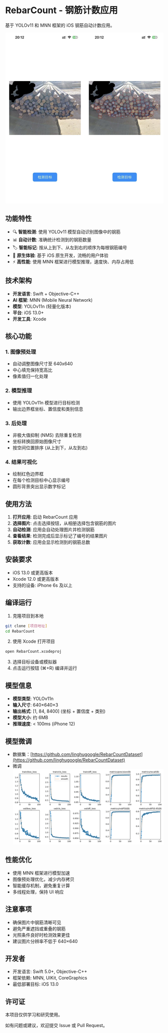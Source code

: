 # RebarCount - 钢筋计数应用

基于 YOLOv11 和 MNN 框架的 iOS 钢筋自动计数应用。

![Demo](Preview/screenshot.jpg)

## 功能特性

- 🔍 **智能检测**: 使用 YOLOv11 模型自动识别图像中的钢筋
- 📊 **自动计数**: 准确统计检测到的钢筋数量
- 🏷️ **智能标记**: 按从上到下、从左到右的顺序为每根钢筋编号
- 📱 **原生体验**: 基于 iOS 原生开发，流畅的用户体验
- ⚡ **高性能**: 使用 MNN 框架进行模型推理，速度快、内存占用低

## 技术架构

- **开发语言**: Swift + Objective-C++
- **AI 框架**: MNN (Mobile Neural Network)
- **模型**: YOLOv11n (轻量化版本)
- **平台**: iOS 13.0+
- **开发工具**: Xcode

## 核心功能

### 1. 图像预处理

- 自动调整图像尺寸至 640x640
- 中心填充保持宽高比
- 像素值归一化处理

### 2. 模型推理

- 使用 YOLOv11n 模型进行目标检测
- 输出边界框坐标、置信度和类别信息

### 3. 后处理

- 非极大值抑制 (NMS) 去除重复检测
- 坐标转换回原始图像尺寸
- 按空间位置排序 (从上到下，从左到右)

### 4. 结果可视化

- 绘制红色边界框
- 在每个检测目标中心显示编号
- 圆形背景突出显示数字标记

## 使用方法

1. **打开应用**: 启动 RebarCount 应用
2. **选择图片**: 点击选择按钮，从相册选择包含钢筋的图片
3. **自动检测**: 应用会自动处理图片并检测钢筋
4. **查看结果**: 检测完成后显示标记了编号的结果图片
5. **获取计数**: 应用会显示检测到的钢筋总数

## 安装要求

- iOS 13.0 或更高版本
- Xcode 12.0 或更高版本
- 支持的设备: iPhone 6s 及以上

## 编译运行

1. 克隆项目到本地

```bash
git clone [项目地址]
cd RebarCount
```

2. 使用 Xcode 打开项目

```bash
open RebarCount.xcodeproj
```

3. 选择目标设备或模拟器
4. 点击运行按钮 (⌘+R) 编译并运行

## 模型信息

- **模型类型**: YOLOv11n
- **输入尺寸**: 640×640×3
- **输出格式**: [1, 84, 8400] (坐标 + 置信度 + 类别)
- **模型大小**: 约 6MB
- **推理速度**: < 100ms (iPhone 12)

## 模型微调

- 数据集：[https://github.com/linghugoogle/RebarCountDataset](https://github.com/linghugoogle/RebarCountDataset)
- 微调
![Finetune](Preview/results.png)

## 性能优化

- 使用 MNN 框架进行模型加速
- 图像预处理优化，减少内存拷贝
- 智能缓存机制，避免重复计算
- 多线程处理，保持 UI 响应

## 注意事项

- 确保图片中钢筋清晰可见
- 避免严重遮挡或重叠的钢筋
- 光照条件良好时检测效果更佳
- 建议图片分辨率不低于 640×640

## 开发者

- 开发语言: Swift 5.0+, Objective-C++
- 框架依赖: MNN, UIKit, CoreGraphics
- 最低部署目标: iOS 13.0

## 许可证

本项目仅供学习和研究使用。

如有问题或建议，欢迎提交 Issue 或 Pull Request。
